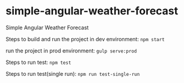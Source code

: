 # simple-angular-weather-forecast
Simple Angular Weather Forecast

Steps to build and run the project in dev environment:
    ``` npm start ```

run the project in prod environment:
    ``` gulp serve:prod ```

Steps to run test:
    ``` npm test ```

Steps to run test(single run):
    ``` npm run test-single-run ```


